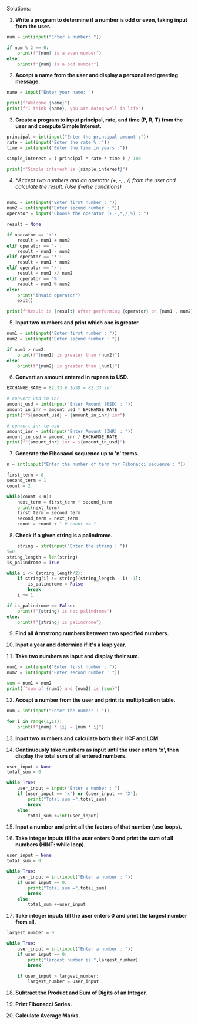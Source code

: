 Solutions:

1. **Write a program to determine if a number is odd or even, taking input from the user.**
```python
num = int(input("Enter a number: "))

if num % 2 == 0:
    print(f"{num} is a even number")
else:
    print(f"{num} is a odd number")
```

2. **Accept a name from the user and display a personalized greeting message.**

```python
name = input("Enter your name: ")

print(f"Welcome {name}")
print(f"I think {name}, you are doing well in life")
```

3. **Create a program to input principal, rate, and time (P, R, T) from the user and compute Simple Interest.**

```python
principal = int(input("Enter the principal amount :"))
rate = int(input("Enter the rate % :"))
time = int(input("Enter the time in years :"))

simple_interest = ( principal * rate * time ) / 100

print(f"Simple interest is {simple_interest}")

```

4. **Accept two numbers and an operator (+, -, *, /) from the user and calculate the result. (Use if-else conditions)**

```python 

num1 = int(input("Enter first number : "))
num2 = int(input("Enter second number : "))
operator = input("Choose the operator (+,-,*,/,%) : ")

result = None

if operator == '+':
    result = num1 + num2
elif operator == '-':
    result = num1 - num2
elif operator == '*':
    result = num1 * num2
elif operator == '/':
    result = num1 // num2
elif operator == '%':
    result = num1 % num2
else:
    print("invaid operator")
    exit()

print(f"Result is {result} after performing {operator} on {num1 , num2}")
```


5. **Input two numbers and print which one is greater.**

```python
num1 = int(input("Enter first number : "))
num2 = int(input("Enter second number : "))

if num1 > num2:
    print(f"{num1} is greater than {num2}")
else:
    print(f"{num2} is greater than {num1}")
```


6. **Convert an amount entered in rupees to USD.**

```python 
EXCHANGE_RATE = 82.33 # 1USD = 82.33 inr

# convert usd to inr
amount_usd = int(input("Enter Amount (USD) : "))
amount_in_inr = amount_usd * EXCHANGE_RATE
print(f"${amount_usd} = {amount_in_inr} inr")

# convert inr to usd
amount_inr = int(input("Enter Amount (INR) : "))
amount_in_usd = amount_inr / EXCHANGE_RATE
print(f"{amount_inr} inr = ${amount_in_usd}")
```


7. **Generate the Fibonacci sequence up to 'n' terms.**

```python
n = int(input("Enter the number of term for Fibonacci sequence : "))

first_term = 0
second_term = 1
count = 2

while(count < n):
    next_term = first_term + second_term
    print(next_term)
    first_term = second_term
    second_term = next_term
    count = count + 1 # count += 1

```

8. **Check if a given string is a palindrome.**

```python
    string = str(input("Enter the string : "))
i=0
string_length = len(string)
is_palindrome = True

while i <= (string_length/2):
    if string[i] != string[(string_length - i) -1]:
        is_palindrome = False
        break
    i += 1

if is_palindrome == False:
    print(f"{string} is not palindrome")
else:
    print(f"{string} is palindrome")
```

9. **Find all Armstrong numbers between two specified numbers.**


10. **Input a year and determine if it's a leap year.**


11. **Take two numbers as input and display their sum.**

```python
num1 = int(input("Enter first number : "))
num2 = int(input("Enter second number : "))

sum = num1 + num2
print(f"sum of {num1} and {num2} is {sum}")
```


12. **Accept a number from the user and print its multiplication table.**
```python
num = int(input("Enter the number : "))

for i in range(1,11):
    print(f"{num} * {i} = {num * i}")

```

13. **Input two numbers and calculate both their HCF and LCM.**

14. **Continuously take numbers as input until the user enters 'x', then display the total sum of all entered numbers.**
```python 
user_input = None
total_sum = 0

while True:
    user_input = input("Enter a number : ")
    if (user_input == 'x') or (user_input == 'X'):
        print("Total sum =",total_sum)
        break
    else:
        total_sum +=int(user_input)
```

15. **Input a number and print all the factors of that number (use loops).**

16. **Take integer inputs till the user enters 0 and print the sum of all numbers (HINT: while loop).**
```python
user_input = None
total_sum = 0

while True:
    user_input = int(input("Enter a number : "))
    if user_input == 0:
        print("Total sum =",total_sum)
        break
    else:
        total_sum +=user_input
```

17. **Take integer inputs till the user enters 0 and print the largest number from all.**
```python
largest_number = 0

while True:
    user_input = int(input("Enter a number : "))
    if user_input == 0:
        print("largest number is ",largest_number)
        break 

    if user_input > largest_number:
        largest_number = user_input

```


18. **Subtract the Product and Sum of Digits of an Integer.**


19. **Print Fibonacci Series.**


20. **Calculate Average Marks.**